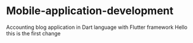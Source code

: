 # Mobile-application-development
Accounting blog application in Dart language with Flutter framework 
Hello this is the first change

